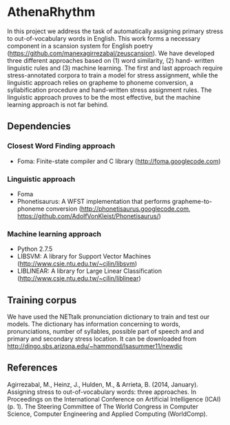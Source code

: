 # AthenaRhythm

In this project we address the task of automatically assigning primary stress to out-of-vocabulary words in English.
This work forms a necessary component in a scansion system for English poetry (https://github.com/manexagirrezabal/zeuscansion).
We have developed three different approaches based on (1) word similarity, (2) hand- written linguistic rules and (3) machine learning.
The first and last approach require stress-annotated corpora to train a model for stress assignment, while the linguistic approach relies on grapheme to phoneme conversion, a syllabification procedure and hand-written stress assignment rules. The linguistic approach proves to be the most effective, but the machine learning approach is not far behind.

## Dependencies

### Closest Word Finding approach

- Foma: Finite-state compiler and C library (http://foma.googlecode.com)

### Linguistic approach

- Foma
- Phonetisaurus: A WFST implementation that performs grapheme-to-phoneme conversion (http://phonetisaurus.googlecode.com, https://github.com/AdolfVonKleist/Phonetisaurus/)

### Machine learning approach

- Python 2.7.5
- LIBSVM: A library for Support Vector Machines (http://www.csie.ntu.edu.tw/~cjlin/libsvm)
- LIBLINEAR: A library for Large Linear Classification (http://www.csie.ntu.edu.tw/~cjlin/liblinear)

## Training corpus

We have used the NETtalk pronunciation dictionary to train and test our models. The dictionary has information concerning to words, pronunciations, number of syllables, possible part of speech and and primary and secondary stress location. It can be downloaded from http://dingo.sbs.arizona.edu/~hammond/lsasummer11/newdic

## References
Agirrezabal, M., Heinz, J., Hulden, M., & Arrieta, B. (2014, January). Assigning stress to out-of-vocabulary words: three approaches. In Proceedings on the International Conference on Artificial Intelligence (ICAI) (p. 1). The Steering Committee of The World Congress in Computer Science, Computer Engineering and Applied Computing (WorldComp).
